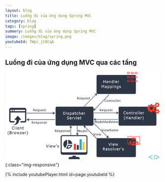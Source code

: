 ```yaml
---
layout: blog
title: Luồng đi của ứng dụng Spring MVC 
category: blog
tags: [spring]
summery: Luồng đi của ứng dụng Spring MVC 
image: /images/blog/spring.png
youtubeId: 7Wpi_jC8CqA
---
```

 

 
## Luồng đi của ứng dụng MVC qua các tầng
![Luồn đi của ứng dụng MVC  ](/images/post/spring/springmvcflow.jpg){:class="img-responsive"}

{% include youtubePlayer.html id=page.youtubeId %}